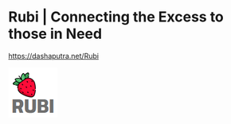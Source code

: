 # Rubi | Connecting the Excess to those in Need

https://dashaputra.net/Rubi

![RUBI](/img/logo.png)
